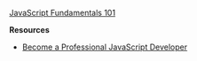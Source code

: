 [JavaScript Fundamentals 101](https://tutsplus.com/course/javascript-fundamentals/)

**Resources**

- [Become a Professional JavaScript Developer](https://tutsplus.com/2013/05/become-a-professional-javascript-developer/)